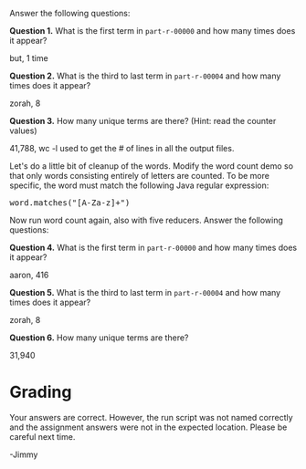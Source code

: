 <p>Answer the following questions:</p>

<p><b>Question 1.</b> What is the first term
in <code>part-r-00000</code> and how many times does it appear?</p>

but, 1 time

<p><b>Question 2.</b> What is the third to last term
in <code>part-r-00004</code> and how many times does it appear?</p>

zorah, 8

<p><b>Question 3.</b> How many unique terms are there? (Hint: read the
counter values)</p>

41,788, wc -l used to get the # of lines in all the output files.

<p>Let's do a little bit of cleanup of the words. Modify the word
count demo so that only words consisting entirely of letters are
counted. To be more specific, the word must match the following Java
regular expression:</p>

<pre>
word.matches("[A-Za-z]+")
</pre>

<p>Now run word count again, also with five reducers. Answer the
following questions:</p>

<p><b>Question 4.</b> What is the first term
in <code>part-r-00000</code> and how many times does it appear?</p>

aaron, 416

<p><b>Question 5.</b> What is the third to last term
in <code>part-r-00004</code> and how many times does it appear?</p>

zorah, 8

<p><b>Question 6.</b> How many unique terms are there?

31,940

Grading
=======

Your answers are correct. However, the run script was not named correctly and the assignment answers were not in the
expected location. Please be careful next time.

-Jimmy
